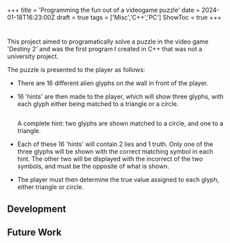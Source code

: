 +++
title = 'Programming the fun out of a videogame puzzle'
date = 2024-01-18T16:23:00Z
draft = true
tags = ['Misc','C++','PC']
ShowToc = true
+++

# 

This project aimed to programatically solve a puzzle in the video game 'Destiny 2' and was the first program I created in C++ that was not a university project.

The puzzle is presented to the player as follows:

- There are 16 different alien glyphs on the wall in front of the player.

- 16 'hints' are then made to the player, which will show three glyphs, with each glyph either being matched to a triangle or a circle.
  
  <img title="" src="https://i.imgur.com/yC4lvMc.png" alt="">
  
  A complete hint: two glyphs are shown matched to a circle, and one to a triangle.

- Each of these 16 'hints' will contain 2 lies and 1 truth. Only one of the three glyphs will be shown with the correct matching symbol in each hint. The other two will be displayed with the incorrect of the two symbols, and must be the opposite of what is shown.

- The player must then determine the true value assigned to each glyph, either triangle or circle.

## Development

## Future Work
